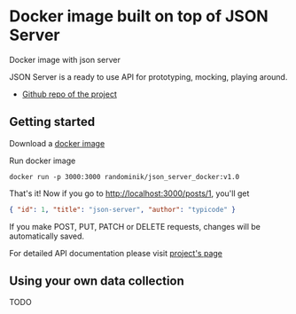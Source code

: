 # Docker image built on top of JSON Server 
Docker image with json server

JSON Server is a ready to use API for prototyping, mocking, playing around.

* [Github repo of the project](https://github.com/typicode/json-server)


## Getting started

Download a [docker image](https://hub.docker.com/r/randominik/json_server_docker)

Run docker image

```
docker run -p 3000:3000 randominik/json_server_docker:v1.0
```

That's it!
Now if you go to [http://localhost:3000/posts/1](http://localhost:3000/posts/1), you'll get

```json
{ "id": 1, "title": "json-server", "author": "typicode" }
```

If you make POST, PUT, PATCH or DELETE requests, changes will be automatically saved.

For detailed API documentation please visit [project's page](https://github.com/typicode/json-server)


## Using your own data collection

TODO
